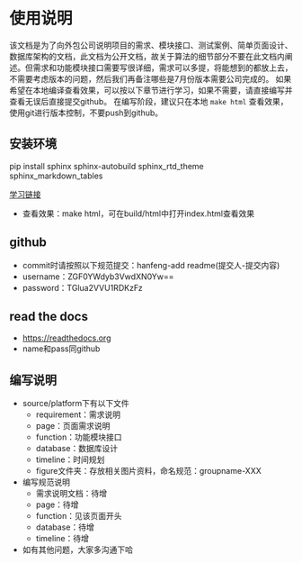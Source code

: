 # 使用说明
该文档是为了向外包公司说明项目的需求、模块接口、测试案例、简单页面设计、数据库架构的文档，此文档为公开文档，故关于算法的细节部分不要在此文档内阐述。但需求和功能模块接口需要写很详细，需求可以多提，将能想到的都放上去，不需要考虑版本的问题，然后我们再备注哪些是7月份版本需要公司完成的。
如果希望在本地编译查看效果，可以按以下章节进行学习，如果不需要，请直接编写并查看无误后直接提交github。
在编写阶段，建议只在本地 `make html` 查看效果，使用git进行版本控制，不要push到github。

## 安装环境
pip install sphinx sphinx-autobuild sphinx_rtd_theme sphinx_markdown_tables

[学习链接](https://www.xncoding.com/2017/01/22/fullstack/readthedoc.html)

- 查看效果：make html，可在build/html中打开index.html查看效果

## github
- commit时请按照以下规范提交：hanfeng-add readme(提交人-提交内容)
- username：ZGF0YWdyb3VwdXN0Yw==
- password：TGlua2VVU1RDKzFz

## read the docs
- https://readthedocs.org
- name和pass同github

## 编写说明
- source/platform下有以下文件
   - requirement：需求说明
   - page：页面需求说明
   - function：功能模块接口
   - database：数据库设计
   - timeline：时间规划
   - figure文件夹：存放相关图片资料，命名规范：groupname-XXX
- 编写规范说明
   - 需求说明文档：待增
   - page：待增
   - function：见该页面开头
   - database：待增
   - timeline：待增
- 如有其他问题，大家多沟通下哈
